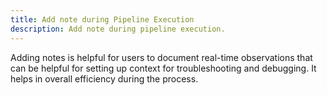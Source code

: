 ```yaml
---
title: Add note during Pipeline Execution
description: Add note during pipeline execution.
---
```


Adding notes is helpful for users to document real-time observations that can be helpful for setting up context for troubleshooting and debugging. It helps in overall efficiency during the process.
